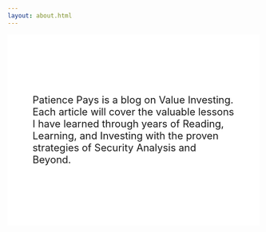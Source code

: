 ```yaml
---
layout: about.html
---
```


<div style="background-color: #fff; padding: 100px 50px;">
  <p style="font-size: 20px;">Patience Pays is a blog on Value Investing. Each article will cover the valuable lessons I have learned through years of Reading, Learning, and Investing with the proven strategies of Security Analysis and Beyond.</p>
</div>